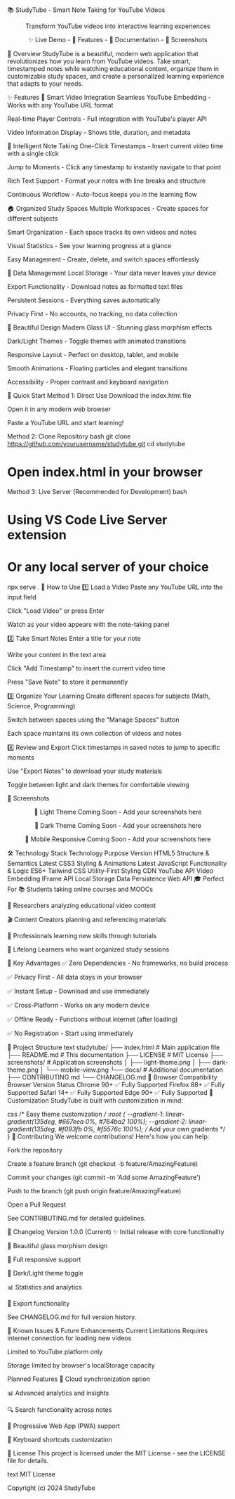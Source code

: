 📚 StudyTube - Smart Note Taking for YouTube Videos
<div align="center">
Transform YouTube videos into interactive learning experiences

✨ Live Demo - 🚀 Features - 📖 Documentation - 🎯 Screenshots

</div>
🎯 Overview
StudyTube is a beautiful, modern web application that revolutionizes how you learn from YouTube videos. Take smart, timestamped notes while watching educational content, organize them in customizable study spaces, and create a personalized learning experience that adapts to your needs.

✨ Features
🎥 Smart Video Integration
Seamless YouTube Embedding - Works with any YouTube URL format

Real-time Player Controls - Full integration with YouTube's player API

Video Information Display - Shows title, duration, and metadata

📝 Intelligent Note Taking
One-Click Timestamps - Insert current video time with a single click

Jump to Moments - Click any timestamp to instantly navigate to that point

Rich Text Support - Format your notes with line breaks and structure

Continuous Workflow - Auto-focus keeps you in the learning flow

🏠 Organized Study Spaces
Multiple Workspaces - Create spaces for different subjects

Smart Organization - Each space tracks its own videos and notes

Visual Statistics - See your learning progress at a glance

Easy Management - Create, delete, and switch spaces effortlessly

💾 Data Management
Local Storage - Your data never leaves your device

Export Functionality - Download notes as formatted text files

Persistent Sessions - Everything saves automatically

Privacy First - No accounts, no tracking, no data collection

🎨 Beautiful Design
Modern Glass UI - Stunning glass morphism effects

Dark/Light Themes - Toggle themes with animated transitions

Responsive Layout - Perfect on desktop, tablet, and mobile

Smooth Animations - Floating particles and elegant transitions

Accessibility - Proper contrast and keyboard navigation

🚀 Quick Start
Method 1: Direct Use
Download the index.html file

Open it in any modern web browser

Paste a YouTube URL and start learning!

Method 2: Clone Repository
bash
git clone https://github.com/yourusername/studytube.git
cd studytube
# Open index.html in your browser
Method 3: Live Server (Recommended for Development)
bash
# Using VS Code Live Server extension
# Or any local server of your choice
npx serve .
📖 How to Use
1️⃣ Load a Video
Paste any YouTube URL into the input field

Click "Load Video" or press Enter

Watch as your video appears with the note-taking panel

2️⃣ Take Smart Notes
Enter a title for your note

Write your content in the text area

Click "Add Timestamp" to insert the current video time

Press "Save Note" to store it permanently

3️⃣ Organize Your Learning
Create different spaces for subjects (Math, Science, Programming)

Switch between spaces using the "Manage Spaces" button

Each space maintains its own collection of videos and notes

4️⃣ Review and Export
Click timestamps in saved notes to jump to specific moments

Use "Export Notes" to download your study materials

Toggle between light and dark themes for comfortable viewing

🎯 Screenshots
<div align="center">
🌅 Light Theme
Coming Soon - Add your screenshots here

🌙 Dark Theme
Coming Soon - Add your screenshots here

📱 Mobile Responsive
Coming Soon - Add your screenshots here

</div>
🛠️ Technology Stack
Technology	Purpose	Version
HTML5	Structure & Semantics	Latest
CSS3	Styling & Animations	Latest
JavaScript	Functionality & Logic	ES6+
Tailwind CSS	Utility-First Styling	CDN
YouTube API	Video Embedding	IFrame API
Local Storage	Data Persistence	Web API
🎓 Perfect For
📚 Students taking online courses and MOOCs

🔬 Researchers analyzing educational video content

🎬 Content Creators planning and referencing materials

💼 Professionals learning new skills through tutorials

🧠 Lifelong Learners who want organized study sessions

🌟 Key Advantages
✅ Zero Dependencies - No frameworks, no build process

✅ Privacy First - All data stays in your browser

✅ Instant Setup - Download and use immediately

✅ Cross-Platform - Works on any modern device

✅ Offline Ready - Functions without internet (after loading)

✅ No Registration - Start using immediately

📁 Project Structure
text
studytube/
├── index.html              # Main application file
├── README.md               # This documentation
├── LICENSE                 # MIT License
├── screenshots/            # Application screenshots
│   ├── light-theme.png
│   ├── dark-theme.png
│   └── mobile-view.png
└── docs/                   # Additional documentation
    ├── CONTRIBUTING.md
    └── CHANGELOG.md
🔧 Browser Compatibility
Browser	Version	Status
Chrome	90+	✅ Fully Supported
Firefox	88+	✅ Fully Supported
Safari	14+	✅ Fully Supported
Edge	90+	✅ Fully Supported
🎨 Customization
StudyTube is built with customization in mind:

css
/* Easy theme customization */
:root {
    --gradient-1: linear-gradient(135deg, #667eea 0%, #764ba2 100%);
    --gradient-2: linear-gradient(135deg, #f093fb 0%, #f5576c 100%);
    /* Add your own gradients */
}
🤝 Contributing
We welcome contributions! Here's how you can help:

Fork the repository

Create a feature branch (git checkout -b feature/AmazingFeature)

Commit your changes (git commit -m 'Add some AmazingFeature')

Push to the branch (git push origin feature/AmazingFeature)

Open a Pull Request

See CONTRIBUTING.md for detailed guidelines.

📝 Changelog
Version 1.0.0 (Current)
✨ Initial release with core functionality

🎨 Beautiful glass morphism design

📱 Full responsive support

🌙 Dark/Light theme toggle

📊 Statistics and analytics

💾 Export functionality

See CHANGELOG.md for full version history.

🐛 Known Issues & Future Enhancements
Current Limitations
Requires internet connection for loading new videos

Limited to YouTube platform only

Storage limited by browser's localStorage capacity

Planned Features
🔄 Cloud synchronization option

📊 Advanced analytics and insights

🔍 Search functionality across notes

📱 Progressive Web App (PWA) support

🎯 Keyboard shortcuts customization

📄 License
This project is licensed under the MIT License - see the LICENSE file for details.

text
MIT License

Copyright (c) 2024 StudyTube
